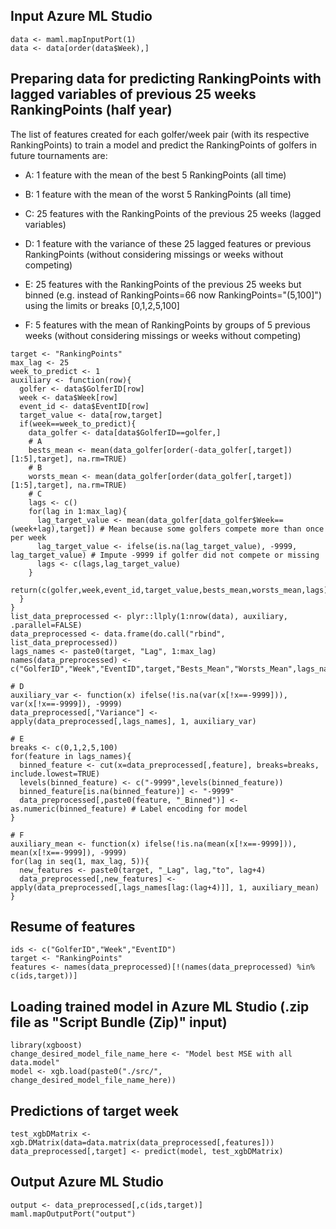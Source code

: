 ## Input Azure ML Studio

```{r}
data <- maml.mapInputPort(1)
data <- data[order(data$Week),]
```

## Preparing data for predicting RankingPoints with lagged variables of previous 25 weeks RankingPoints (half year)

The list of features created for each golfer/week pair (with its respective RankingPoints) to train a model and predict the RankingPoints of golfers in future tournaments are:

- A: 1 feature with the mean of the best 5 RankingPoints (all time)

- B: 1 feature with the mean of the worst 5 RankingPoints (all time)

- C: 25 features with the RankingPoints of the previous 25 weeks (lagged variables)

- D: 1 feature with the variance of these 25 lagged features or previous RankingPoints (without considering missings or weeks without competing)

- E: 25 features with the RankingPoints of the previous 25 weeks but binned (e.g. instead of RankingPoints=66 now RankingPoints="(5,100]") using the limits or breaks [0,1,2,5,100]

- F: 5 features with the mean of RankingPoints by groups of 5 previous weeks (without considering missings or weeks without competing)

```{r}
target <- "RankingPoints"
max_lag <- 25
week_to_predict <- 1
auxiliary <- function(row){
  golfer <- data$GolferID[row]
  week <- data$Week[row]
  event_id <- data$EventID[row]
  target_value <- data[row,target]
  if(week==week_to_predict){
    data_golfer <- data[data$GolferID==golfer,]
    # A
    bests_mean <- mean(data_golfer[order(-data_golfer[,target])[1:5],target], na.rm=TRUE)
    # B
    worsts_mean <- mean(data_golfer[order(data_golfer[,target])[1:5],target], na.rm=TRUE)
    # C
    lags <- c()
    for(lag in 1:max_lag){
      lag_target_value <- mean(data_golfer[data_golfer$Week==(week+lag),target]) # Mean because some golfers compete more than once per week
      lag_target_value <- ifelse(is.na(lag_target_value), -9999, lag_target_value) # Impute -9999 if golfer did not compete or missing
      lags <- c(lags,lag_target_value)
    }
    return(c(golfer,week,event_id,target_value,bests_mean,worsts_mean,lags))
  }
}
list_data_preprocessed <- plyr::llply(1:nrow(data), auxiliary, .parallel=FALSE)
data_preprocessed <- data.frame(do.call("rbind", list_data_preprocessed))
lags_names <- paste0(target, "Lag", 1:max_lag)
names(data_preprocessed) <- c("GolferID","Week","EventID",target,"Bests_Mean","Worsts_Mean",lags_names)

# D
auxiliary_var <- function(x) ifelse(!is.na(var(x[!x==-9999])), var(x[!x==-9999]), -9999)
data_preprocessed[,"Variance"] <- apply(data_preprocessed[,lags_names], 1, auxiliary_var)

# E
breaks <- c(0,1,2,5,100)
for(feature in lags_names){
  binned_feature <- cut(x=data_preprocessed[,feature], breaks=breaks, include.lowest=TRUE)
  levels(binned_feature) <- c("-9999",levels(binned_feature))
  binned_feature[is.na(binned_feature)] <- "-9999"
  data_preprocessed[,paste0(feature, "_Binned")] <- as.numeric(binned_feature) # Label encoding for model
}

# F
auxiliary_mean <- function(x) ifelse(!is.na(mean(x[!x==-9999])), mean(x[!x==-9999]), -9999)
for(lag in seq(1, max_lag, 5)){
  new_features <- paste0(target, "_Lag", lag,"to", lag+4)
  data_preprocessed[,new_features] <- apply(data_preprocessed[,lags_names[lag:(lag+4)]], 1, auxiliary_mean)
}
```

## Resume of features

```{r}
ids <- c("GolferID","Week","EventID")
target <- "RankingPoints"
features <- names(data_preprocessed)[!(names(data_preprocessed) %in% c(ids,target))]
```

## Loading trained model in Azure ML Studio (.zip file as "Script Bundle (Zip)" input)

```{r}
library(xgboost)
change_desired_model_file_name_here <- "Model best MSE with all data.model"
model <- xgb.load(paste0("./src/", change_desired_model_file_name_here))
```

## Predictions of target week

```{r}
test_xgbDMatrix <- xgb.DMatrix(data=data.matrix(data_preprocessed[,features]))
data_preprocessed[,target] <- predict(model, test_xgbDMatrix)
```

## Output Azure ML Studio

```{r}
output <- data_preprocessed[,c(ids,target)]
maml.mapOutputPort("output")
```